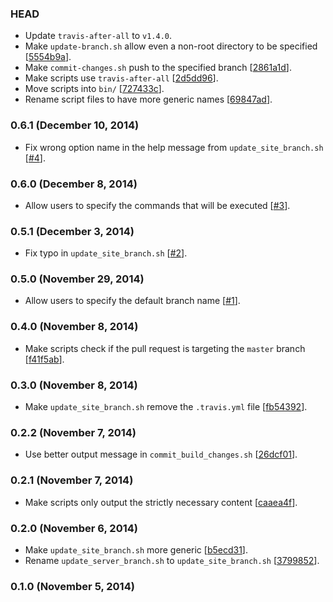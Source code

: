 ### HEAD

* Update `travis-after-all` to `v1.4.0`.
* Make `update-branch.sh` allow even a non-root directory
  to be specified
  [[5554b9a](https://github.com/alrra/travis-scripts/commit/5554b9a3fc6b09b37df7a95b40438efe08148eb6)].
* Make `commit-changes.sh` push to the specified branch
  [[2861a1d](https://github.com/alrra/travis-scripts/commit/2861a1dde5489211e3a08d325f2461654330a7c1)].
* Make scripts use `travis-after-all`
  [[2d5dd96](https://github.com/alrra/travis-scripts/commit/2d5dd96e6ec1190c6963f30a9e780e98fb1e5052)].
* Move scripts into `bin/`
  [[727433c](https://github.com/alrra/travis-scripts/commit/727433c628f25fdda094bc31b655aa889fd7079a)].
* Rename script files to have more generic names
  [[69847ad](https://github.com/alrra/travis-scripts/commit/69847ada77dd76a1bf4e00c6bd5e594f65e80b0b)].

### 0.6.1 (December 10, 2014)

* Fix wrong option name in the help message from `update_site_branch.sh`
  [[#4](https://github.com/alrra/travis-scripts/issues/4)].

### 0.6.0 (December 8, 2014)

* Allow users to specify the commands that will be executed
  [[#3](https://github.com/alrra/travis-scripts/issues/3)].

### 0.5.1 (December 3, 2014)

* Fix typo in `update_site_branch.sh`
  [[#2](https://github.com/alrra/travis-scripts/issues/2)].

### 0.5.0 (November 29, 2014)

* Allow users to specify the default branch name
  [[#1](https://github.com/alrra/travis-scripts/issues/1)].

### 0.4.0 (November 8, 2014)

* Make scripts check if the pull request is targeting the `master` branch
  [[f41f5ab](https://github.com/alrra/travis-scripts/commit/f41f5abe982971342fa9b1de6fee4cdc58a28b7d)].

### 0.3.0 (November 8, 2014)

* Make `update_site_branch.sh` remove the `.travis.yml` file
  [[fb54392](https://github.com/alrra/travis-scripts/commit/fb54392f89d99a7dcc4bf268580cf28bbc59fcb9)].

### 0.2.2 (November 7, 2014)

* Use better output message in `commit_build_changes.sh`
  [[26dcf01](https://github.com/alrra/travis-scripts/commit/26dcf013a24e6a99e8d057939915e98d04f70ffe)].

### 0.2.1 (November 7, 2014)

* Make scripts only output the strictly necessary content
  [[caaea4f](https://github.com/alrra/travis-scripts/commit/caaea4f09687a906fb99b48a4b46e48ec00632c6)].

### 0.2.0 (November 6, 2014)

* Make `update_site_branch.sh` more generic
  [[b5ecd31](https://github.com/alrra/travis-scripts/commit/b5ecd3196e43001719461ad2a4f945972d789f2f)].
* Rename `update_server_branch.sh` to `update_site_branch.sh`
  [[3799852](https://github.com/alrra/travis-scripts/commit/3799852850e3790984f780252d4143aeda2ed127)].

### 0.1.0 (November 5, 2014)
